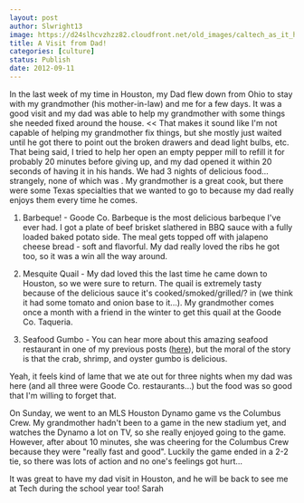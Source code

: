 ```yaml
---
layout: post
author: Slwright13
image: https://d24slhcvzhzz82.cloudfront.net/old_images/caltech_as_it_happens/6a0105349b8251970b017c31b29e1f970b.jpg
title: A Visit from Dad! 
categories: [culture]
status: Publish
date: 2012-09-11
---
```


In the last week of my time in Houston, my Dad flew down from Ohio to stay with my grandmother (his mother-in-law) and me for a few days. It was a good visit and my dad was able to help my grandmother with some things she needed fixed around the house. &lt;&lt; That makes it sound like I'm not capable of helping my grandmother fix things, but she mostly just waited until he got there to point out the broken drawers and dead light bulbs, etc. That being said, I tried to help her open an empty pepper mill to refill it for probably 20 minutes before giving up, and my dad opened it within 20 seconds of having it in his hands. 
We had 3 nights of delicious food... strangely, none of which was . My grandmother is a great cook, but there were some Texas specialties that we wanted to go to because my dad really enjoys them every time he comes.

1) Barbeque! - Goode Co. Barbeque is the most delicious barbeque I've ever had. I got a plate of beef brisket slathered in BBQ sauce with a fully loaded baked potato side. The meal gets topped off with jalapeno cheese bread - soft and flavorful. My dad really loved the ribs he got too, so it was a win all the way around.

2) Mesquite Quail - My dad loved this the last time he came down to Houston, so we were sure to return. The quail is extremely tasty because of the delicious sauce it's cooked/smoked/grilled/? in (we think it had some tomato and onion base to it...). My grandmother comes once a month with a friend in the winter to get this quail at the Goode Co. Taqueria.

3) Seafood Gumbo - You can hear more about this amazing seafood restaurant in one of my previous posts ([here](https://caltech.typepad.com/caltech_as_it_happens/2012/07/kill-all-the-mosquitos-final.html)), but the moral of the story is that the crab, shrimp, and oyster gumbo is delicious.

Yeah, it feels kind of lame that we ate out for three nights when my dad was here (and all three were Goode Co. restaurants...) but the food was so good that I'm willing to forget that.

On Sunday, we went to an MLS Houston Dynamo game vs the Columbus Crew. My grandmother hadn't been to a game in the new stadium yet, and watches the Dynamo a lot on TV, so she really enjoyed going to the game. However, after about 10 minutes, she was cheering for the Columbus Crew because they were "really fast and good". Luckily the game ended in a 2-2 tie, so there was lots of action and no one's feelings got hurt...

It was great to have my dad visit in Houston, and he will be back to see me at Tech during the school year too!
Sarah

